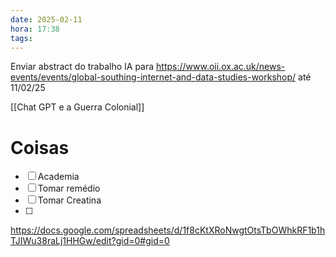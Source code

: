 ```yaml
---
date: 2025-02-11
hora: 17:38
tags:
---
```

Enviar abstract do trabalho IA para https://www.oii.ox.ac.uk/news-events/events/global-southing-internet-and-data-studies-workshop/ até 11/02/25

[[Chat GPT e a Guerra Colonial]] 

# Coisas
- [ ] Academia
- [ ] Tomar remédio
- [ ] Tomar Creatina
- [ ] 
https://docs.google.com/spreadsheets/d/1f8cKtXRoNwgtOtsTbOWhkRF1b1hTJIWu38raLj1HHGw/edit?gid=0#gid=0